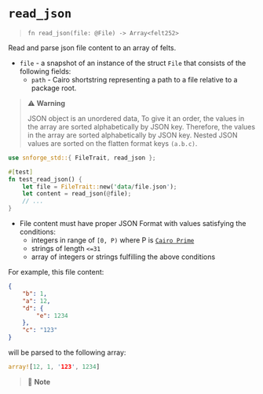 # `read_json`

> `fn read_json(file: @File) -> Array<felt252>`

Read and parse json file content to an array of felts.

- `file` - a snapshot of an instance of the struct `File` that consists of the following fields:
  - `path` - Cairo shortstring representing a path to a file relative to a package root.

> ⚠️ **Warning**
>
> JSON object is an unordered data, To give it an order, the values in the array are sorted
> alphabetically by JSON key. Therefore, the values in the array are sorted alphabetically by JSON key.
> Nested JSON values are sorted on the flatten format keys `(a.b.c)`.

```rust
use snforge_std::{ FileTrait, read_json };

#[test]
fn test_read_json() {
    let file = FileTrait::new('data/file.json');
    let content = read_json(@file);
    // ...
}
```

- File content must have proper JSON Format with values satisfying the conditions:
  - integers in range of `[0, P)` where P is [`Cairo Prime`](https://book.cairo-lang.org/ch02-02-data-types.html?highlight=prime#felt-type)
  - strings of length `<=31`
  - array of integers or strings fulfilling the above conditions

For example, this file content:
```json
{
    "b": 1,
    "a": 12,
    "d": {
        "e": 1234
    },
    "c": "123"
}
```
will be parsed to the following array:

```rust
array![12, 1, '123', 1234]
```

> 📝 **Note**
>
>
